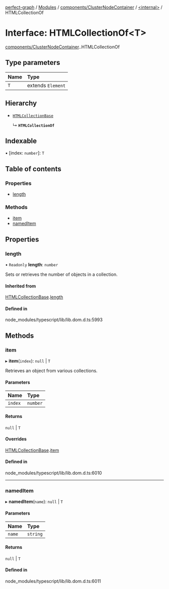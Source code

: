 [perfect-graph](../README.md) / [Modules](../modules.md) / [components/ClusterNodeContainer](../modules/components_ClusterNodeContainer.md) / [<internal\>](../modules/components_ClusterNodeContainer._internal_.md) / HTMLCollectionOf

# Interface: HTMLCollectionOf<T\>

[components/ClusterNodeContainer](../modules/components_ClusterNodeContainer.md).[<internal>](../modules/components_ClusterNodeContainer._internal_.md).HTMLCollectionOf

## Type parameters

| Name | Type |
| :------ | :------ |
| `T` | extends `Element` |

## Hierarchy

- [`HTMLCollectionBase`](components_ClusterNodeContainer._internal_.HTMLCollectionBase.md)

  ↳ **`HTMLCollectionOf`**

## Indexable

▪ [index: `number`]: `T`

## Table of contents

### Properties

- [length](components_ClusterNodeContainer._internal_.HTMLCollectionOf.md#length)

### Methods

- [item](components_ClusterNodeContainer._internal_.HTMLCollectionOf.md#item)
- [namedItem](components_ClusterNodeContainer._internal_.HTMLCollectionOf.md#nameditem)

## Properties

### length

• `Readonly` **length**: `number`

Sets or retrieves the number of objects in a collection.

#### Inherited from

[HTMLCollectionBase](components_ClusterNodeContainer._internal_.HTMLCollectionBase.md).[length](components_ClusterNodeContainer._internal_.HTMLCollectionBase.md#length)

#### Defined in

node_modules/typescript/lib/lib.dom.d.ts:5993

## Methods

### item

▸ **item**(`index`): ``null`` \| `T`

Retrieves an object from various collections.

#### Parameters

| Name | Type |
| :------ | :------ |
| `index` | `number` |

#### Returns

``null`` \| `T`

#### Overrides

[HTMLCollectionBase](components_ClusterNodeContainer._internal_.HTMLCollectionBase.md).[item](components_ClusterNodeContainer._internal_.HTMLCollectionBase.md#item)

#### Defined in

node_modules/typescript/lib/lib.dom.d.ts:6010

___

### namedItem

▸ **namedItem**(`name`): ``null`` \| `T`

#### Parameters

| Name | Type |
| :------ | :------ |
| `name` | `string` |

#### Returns

``null`` \| `T`

#### Defined in

node_modules/typescript/lib/lib.dom.d.ts:6011
